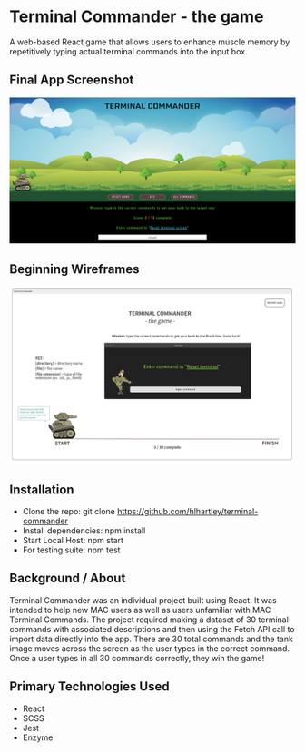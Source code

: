 # Terminal Commander - the game
A web-based React game that allows users to enhance muscle memory by repetitively typing actual terminal commands into the input box.

## Final App Screenshot
![Wireframe](terminal-commander-screenshot.png)

## Beginning Wireframes
![Wireframe](terminal-commander-wireframe.png)

## Installation
- Clone the repo: git clone https://github.com/hlhartley/terminal-commander
- Install dependencies: npm install
- Start Local Host: npm start
- For testing suite: npm test

## Background / About
Terminal Commander was an individual project built using React. It was intended to help new MAC users as well as users unfamiliar with MAC Terminal Commands. The project required making a dataset of 30 terminal commands with associated descriptions and then using the Fetch API call to import data directly into the app. There are 30 total commands and the tank image moves across the screen as the user types in the correct command. Once a user types in all 30 commands correctly, they win the game!

## Primary Technologies Used
- React
- SCSS
- Jest
- Enzyme
